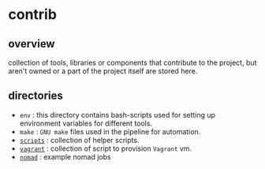 # contrib

## overview

collection of tools, libraries or components that contribute to the project, 
but aren't owned or a part of the project itself are stored here.

## directories

- `env` : this directory contains bash-scripts used for setting up environment variables for different tools.
- `make` : `GNU make` files used in the pipeline for automation.
- [`scripts`](installer/README.md) : collection of helper scripts.
- [`vagrant`](vagrant/README.md) : collection of script to provision `Vagrant` vm.
- [`nomad`](nomad/README.md) : example nomad jobs
